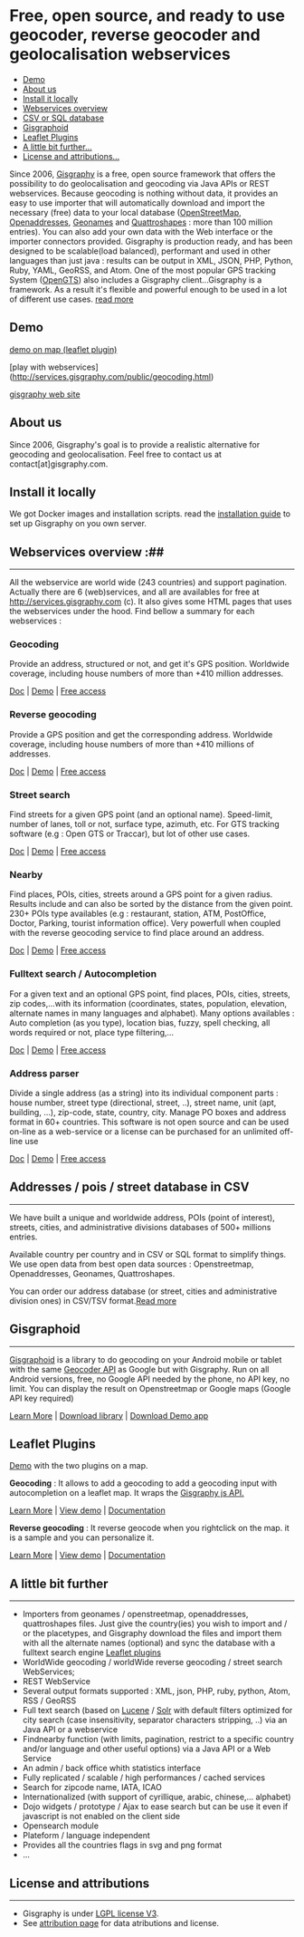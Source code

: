 # Free, open source, and ready to use geocoder, reverse geocoder and geolocalisation webservices
* [Demo](#demo)
* [About us](#about-us)
* [Install it locally](##install-it-locally)
* [Webservices overview](#webservices-overview-)
* [CSV or SQL database](#Addresses-/-pois-/-street-database-in-CSV )
* [Gisgraphoid](#gisgraphoid)
* [Leaflet Plugins](#leaflet-plugins)
* [A little bit further...](#a-little-bit-further)
* [License and attributions...](#license)


Since 2006, [Gisgraphy](https://www.gisgraphy.com) is a free, open source framework that offers the possibility to do geolocalisation and geocoding
		via Java APIs or REST webservices. Because geocoding is nothing without data, it provides an easy to use importer that
		will automatically download and import the necessary (free) data to your local database ([OpenStreetMap](http://www.openstreetmap.org), [Openaddresses](https://openaddresses.io/), [Geonames](http://www.geonames.org/) and [Quattroshapes](http://www.quattroshapes.com) : more than 100 million
		entries). You can also add your own data with the Web interface or the importer connectors provided. Gisgraphy is
		production ready, and has been designed to be scalable(load balanced), performant and used in other languages than
		just java : results can be output in XML, JSON, PHP, Python, Ruby, YAML, GeoRSS, and Atom. One of the most popular GPS
		tracking System ([OpenGTS](http://opengts.sourceforge.net/)) also includes a Gisgraphy client...Gisgraphy
		is a framework. As a result it's flexible and powerful enough to be used in a lot of different use cases. [read more](https://www.gisgraphy.com/documentation/quick-start.php) 

## Demo ##
[demo on map (leaflet plugin)](http://services.gisgraphy.com)

[play with webservices] (http://services.gisgraphy.com/public/geocoding.html)

[gisgraphy web site](https://www.gisgraphy.com)

## About us ##
Since 2006, Gisgraphy's goal is to provide a realistic alternative for geocoding and geolocalisation. Feel free to contact us at contact[at]gisgraphy.com.

## Install it locally ##
We got Docker images and installation scripts. read the [installation guide](http://www.gisgraphy.com/documentation/installation/index.php) to set up Gisgraphy on you own server.

## Webservices overview :##
-----------------

All the webservice are world wide (243 countries) and support pagination. Actually there are 6 (web)services, and all
		are availables for free at http://services.gisgraphy.com (c). It also gives
		some HTML pages that uses the webservices under the hood. Find bellow a summary for each webservices :

### Geocoding ###

Provide an address, structured or not, and get it's GPS position. Worldwide coverage, including house numbers of more than +410 million addresses.

[Doc](https://www.gisgraphy.com/documentation/user-guide.php#geocodingservice) | [Demo](http://services.gisgraphy.com/public/geocoding.html) | [Free access](https://www.gisgraphy.com/free-access.php)
			
###	Reverse geocoding ###
Provide a GPS position and get the corresponding address. Worldwide coverage, including house numbers of more than +410 millions of addresses.

[Doc](https://www.gisgraphy.com/documentation/user-guide.php#streetservice) | [Demo](http://services.gisgraphy.com/public/reverse_geocoding_worldwide.html) | [Free
					access](https://www.gisgraphy.com/free-access.php)
			
### Street search ###
Find streets for a given GPS point (and an optional name). Speed-limit, number of lanes, toll or not, surface type, azimuth, etc. For GTS tracking software (e.g : Open GTS or Traccar), but lot of other use cases.

[Doc](https://www.gisgraphy.com/documentation/user-guide.php#streetservice) | [Demo](https://services.gisgraphy.com/public/streetSearch.html) | [Free
					access](https://www.gisgraphy.com/free-access.php)
			
### Nearby ###
Find places, POIs, cities, streets around a GPS point for a given radius. Results include and can also be sorted by the distance from the given point. 230+ POIs type availables (e.g : restaurant, station, ATM, PostOffice, Doctor, Parking, tourist information office). Very powerfull when coupled with the reverse geocoding service to find place around an address.

[Doc](https://www.gisgraphy.com/documentation/user-guide.php#geolocservice) | [Demo](http://services.gisgraphy.com/ajaxgeolocsearch.html) | [Free access](https://www.gisgraphy.com/free-access.php)
			
### Fulltext search / Autocompletion ###
For a given text and an optional GPS point, find places, POIs, cities, streets, zip codes,...with its information (coordinates, states, population, elevation, alternate names in many languages and alphabet). Many options availables : Auto completion (as you type), location bias, fuzzy, spell checking, all words required or not, place type filtering,...

[Doc](https://www.gisgraphy.com/documentation/user-guide.php#fulltextservice) | [Demo](http://services.gisgraphy.com/) | [Free access](https://www.gisgraphy.com/free-access.php)
			
### Address parser ###

Divide a single address (as a string) into its individual component parts : house number, street type (directional, street, ..), street name, unit (apt, building, ...), zip-code, state, country, city. Manage PO boxes and address format in 60+ countries. This software is not open source and can be used on-line as a web-service or a license can be purchased for an unlimited off-line use

[Doc](https://address-parser.net) |  [Demo](https://address-parser.net/try.php) | [Free
					access](https://www.gisgraphy.com/free-access.php)
			

## Addresses / pois / street database in CSV ##
-----------------

We have built a unique and worldwide address, POIs (point of interest), streets, cities, and administrative divisions databases of 500+ millions entries.

Available country per country and in CSV or SQL format to simplify things. We use open data from best open data sources : Openstreetmap, Openaddresses, Geonames, Quattroshapes.

You can order our address database (or street, cities and administrative division ones) in CSV/TSV format.[Read more](https://www.gisgraphy.com/data/index.php)


## Gisgraphoid ###
-----------------
[Gisgraphoid](https://www.gisgraphy.com/gisgraphoid.htm) is a library to do geocoding on your Android mobile or tablet with the same
		[Geocoder API](http://developer.android.com/reference/android/location/Geocoder.html) as Google but with
		Gisgraphy. Run on all Android versions, free, no Google API needed by the phone, no API key, no limit. You can display
		the result on Openstreetmap or Google maps (Google API key required)

[Learn More](https://www.gisgraphy.com/gisgraphoid.htm) | [Download library](https://www.gisgraphy.com/gisgraphoid.htm#download) | [Download Demo app](https://www.gisgraphy.com/gisgraphoid.htm#demo)

## Leaflet Plugins  ##
[Demo](http://services.gisgraphy.com/static/leaflet/index.html) with the two plugins on a map.

**Geocoding** : It allows to add a geocoding to add a geocoding input with autocompletion on a leaflet map. It wraps the [Gisgraphy js API.](https://www.gisgraphy.com/documentation/leaflet.php#jsapi)

[Learn More](https://www.gisgraphy.com/documentation/leaflet.php) | [View demo](http://services.gisgraphy.com/static/leaflet/gisgraphy-geocoder-leaflet-demo.html) | [Documentation](https://github.com/gisgraphy/gisgraphy-leaflet-plugin/blob/master/leaflet/doc.md)

**Reverse geocoding** :
                It reverse geocode when you rightclick on the map. it is a sample and you can personalize it.

[Learn More](https://www.gisgraphy.com/documentation/leaflet.php) | [View demo](http://services.gisgraphy.com/static/leaflet/gisgraphy-reverse-geocoder-leaflet-demo.html) | [Documentation](https://github.com/gisgraphy/gisgraphy-leaflet-plugin/blob/master/leaflet/doc.md)
             

## A little bit further ###
-----------------
*   Importers from geonames / openstreetmap, openaddresses, quattroshapes files. Just give the country(ies) you wish to import and / or the placetypes, and Gisgraphy download the files and import them with all the alternate names
		(optional) and sync the database with a fulltext search engine
	[Leaflet plugins](https://www.gisgraphy.com/documentation/leaflet.php)
*   WorldWide geocoding / worldWide reverse geocoding / street search WebServices;
	<li>REST WebService
*   Several output formats supported : XML, json, PHP, ruby, python, Atom, RSS / GeoRSS
*   Full text search (based on [Lucene](http://lucene.apache.org/java/) / [Solr](http://lucene.apache.org/solr/) with default filters optimized for city search (case insensitivity,
		separator characters stripping, ..) via an Java API or a webservice
*   Findnearby function (with limits, pagination, restrict to a specific country and/or language and other useful
		options) via a Java API or a Web Service
*   An admin / back office whith statistics interface
*   Fully replicated / scalable / high performances / cached services
*   Search for zipcode name, IATA, ICAO
*   Internationalized (with support of cyrillique, arabic, chinese,... alphabet)
*   Dojo widgets / prototype / Ajax to ease search but can be use it even if javascript is not enabled on the
		client side
*   Opensearch module
*   Plateform / language independent
*   Provides all the countries flags in svg and png format
*   ...

## License and attributions ###
-----------------
*   Gisgraphy is under [LGPL license V3](https://github.com/gisgraphy/gisgraphy/blob/master/LICENSE.txt).
*   See [attribution page](https://www.gisgraphy.com/attributions.html) for data atributions and license.
